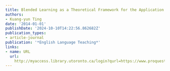 ```yaml
---
title: Blended Learning as a Theoretical Framework for the Application of Podcasting
authors:
- Kuang-yun Ting
date: '2014-01-01'
publishDate: '2024-10-10T14:22:56.862682Z'
publication_types:
- article-journal
publication: '*English Language Teaching*'
links:
- name: URL
  url: 
    http://myaccess.library.utoronto.ca/login?qurl=https://www.proquest.com/docview/1871586854?accountid=14771&bdid=38382&_bd=htNuDTBUXXSZdfgY9QkVZm7CFK0%3D
---
```


